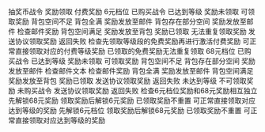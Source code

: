 抽奖币战令
	奖励领取
		付费奖励
			6元档位
				已购买战令
					已达到等级
						奖励未领取
							可领取奖励
								背包空间不足
									背包全满
										奖励发放至邮件
								背包存在部分空间
									奖励发放至邮件
										检查邮件奖励
							背包空间满足
								奖励发放至背包
						奖励已领取
							无法重复领取奖励
							发送协议领取奖励
								返回失败
				检查先领取等级段的免费奖励再进行激活付费奖励
					可正常直接领取对应的付费等级奖励
					已领取的免费奖励无法重复领取
			68元档位
				已购买战令
					已达到等级
						奖励未领取
							可领取奖励
								背包空间不足
									背包存在部分空间
										奖励发放至邮件
											检查邮件文本
											检查邮件奖励
									背包全满
										奖励发放至邮件
							背包空间满足
								奖励发放至背包
						奖励已领取
							发送协议领取奖励
								返回失败
					未达到等级
						不可领取奖励
				未购买战令
					发送协议领取奖励
						返回失败
			检查6元档位奖励和68元奖励相互独立
				先解锁68元奖励
					领取奖励后解锁6元奖励
						已领取奖励不重置
						可正常直接领取对应达到等级的奖励
				先解锁6元档位
					领取奖励后解锁68元奖励
						已领取奖励不重置
						可正常直接领取对应达到等级的奖励